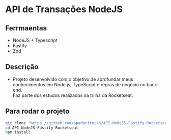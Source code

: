 # API de Transações NodeJS
## Ferrmaentas
- NodeJS + Typescript
- Fastify
- Zod
## Descrição
- Projeto desenvolvido com o objetivo de aprofundar meus conhecimentos em Node.js, TypeScript e regras de negócio no back-end.  
Faz parte dos estudos realizados na trilha da Rocketseat.

## Para rodar o projeto
```bash
git clone "https://github.com/spadaritucks/API-NodeJS-Fastify-Rocketseat"
cd API-NodeJS-Fastify-Rocketseat
npm install
```
